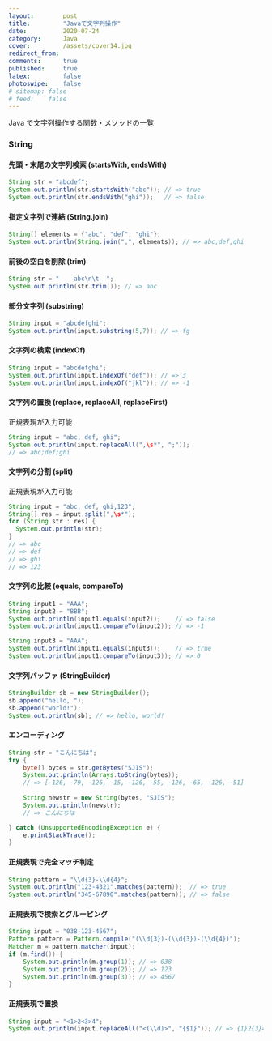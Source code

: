 ```yaml
---
layout:        post
title:         "Javaで文字列操作"
date:          2020-07-24
category:      Java
cover:         /assets/cover14.jpg
redirect_from:
comments:      true
published:     true
latex:         false
photoswipe:    false
# sitemap: false
# feed:    false
---
```


Java で文字列操作する関数・メソッドの一覧

### String

#### 先頭・末尾の文字列検索 (startsWith, endsWith)

```java
String str = "abcdef";
System.out.println(str.startsWith("abc")); // => true
System.out.println(str.endsWith("ghi"));   // => false
```

#### 指定文字列で連結 (String.join)


```java
String[] elements = {"abc", "def", "ghi"};
System.out.println(String.join(",", elements)); // => abc,def,ghi
```

#### 前後の空白を削除 (trim)

```java
String str = "    abc\n\t  ";
System.out.println(str.trim()); // => abc
```

#### 部分文字列 (substring)

```java
String input = "abcdefghi";
System.out.println(input.substring(5,7)); // => fg
```

#### 文字列の検索 (indexOf)

```java
String input = "abcdefghi";
System.out.println(input.indexOf("def")); // => 3
System.out.println(input.indexOf("jkl")); // => -1
```

#### 文字列の置換 (replace, replaceAll, replaceFirst)

正規表現が入力可能

```java
String input = "abc, def, ghi";
System.out.println(input.replaceAll(",\s*", ";"));
// => abc;def;ghi
```

#### 文字列の分割 (split)

正規表現が入力可能

```java
String input = "abc, def, ghi,123";
String[] res = input.split(",\s*");
for (String str : res) {
  System.out.println(str);
}
// => abc
// => def
// => ghi
// => 123
```

#### 文字列の比較 (equals, compareTo)

```java
String input1 = "AAA";
String input2 = "BBB";
System.out.println(input1.equals(input2));    // => false
System.out.println(input1.compareTo(input2)); // => -1

String input3 = "AAA";
System.out.println(input1.equals(input3));    // => true
System.out.println(input1.compareTo(input3)); // => 0
```

#### 文字列バッファ (StringBuilder)

```java
StringBuilder sb = new StringBuilder();
sb.append("hello, ");
sb.append("world!");
System.out.println(sb); // => hello, world!
```

#### エンコーディング

```java
String str = "こんにちは";
try {
    byte[] bytes = str.getBytes("SJIS");
    System.out.println(Arrays.toString(bytes));
    // => [-126, -79, -126, -15, -126, -55, -126, -65, -126, -51]
    
    String newstr = new String(bytes, "SJIS");
    System.out.println(newstr);
    // => こんにちは

} catch (UnsupportedEncodingException e) {
    e.printStackTrace();
}
```

#### 正規表現で完全マッチ判定

```java
String pattern = "\\d{3}-\\d{4}";
System.out.println("123-4321".matches(pattern));  // => true
System.out.println("345-67890".matches(pattern)); // => false
```

#### 正規表現で検索とグルーピング

```java
String input = "038-123-4567";
Pattern pattern = Pattern.compile("(\\d{3})-(\\d{3})-(\\d{4})");
Matcher m = pattern.matcher(input);
if (m.find()) {
    System.out.println(m.group(1)); // => 038
    System.out.println(m.group(2)); // => 123
    System.out.println(m.group(3)); // => 4567
}
```

#### 正規表現で置換

```java
String input = "<1>2<3>4";
System.out.println(input.replaceAll("<(\\d)>", "{$1}")); // => {1}2{3}4
```
